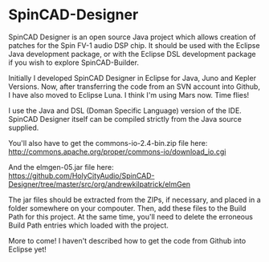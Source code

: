 SpinCAD-Designer
================

SpinCAD Designer is an open source Java project which allows creation of patches for the Spin FV-1 audio DSP chip.
It should be used with the Eclipse Java development package, or with the Eclipse DSL development package if you 
wish to explore SpinCAD-Builder.

Initially I developed SpinCAD Designer in Eclipse for Java, Juno and Kepler Versions.  Now, after transferring the code from an SVN account into Github, I have also moved to Eclipse Luna.  I think I'm using Mars now.  Time flies!

I use the Java and DSL (Doman Specific Language) version of the IDE.  SpinCAD Designer itself can be compiled strictly from the Java source supplied.

You'll also have to get the commons-io-2.4-bin.zip file here: http://commons.apache.org/proper/commons-io/download_io.cgi

And the elmgen-05.jar file here: https://github.com/HolyCityAudio/SpinCAD-Designer/tree/master/src/org/andrewkilpatrick/elmGen

The jar files should be extracted from the ZIPs, if necessary, and placed in a folder somewhere on your compouter.  Then, add these files to the Build Path for this project.  At the same time, you'll need to delete the erroneous Build Path entries which loaded with the project.

More to come!  I haven't described how to get the code from Github into Eclipse yet!
